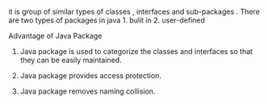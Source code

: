   it is group of similar types of classes , interfaces and sub-packages .
  There are two types of packages in java    1. bulit in  2. user-defined


   Advantage of Java Package
1) Java package is used to categorize the classes and interfaces so that they can be easily maintained.

2) Java package provides access protection.

3) Java package removes naming collision.

